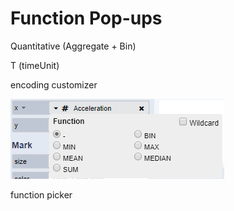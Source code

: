 # Function Pop-ups

 Quantitative \(Aggregate + Bin\) 

 T \(timeUnit\)

encoding customizer

![](../../.gitbook/assets/encodingshelves2%20%281%29.PNG)

function picker

